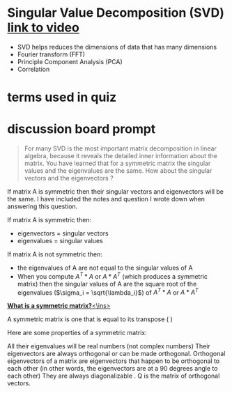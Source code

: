 # Singular Value Decomposition (SVD) [link to video](https://www.youtube.com/watch?v=gXbThCXjZFM)

* SVD helps reduces the dimensions of data that has many dimensions
* Fourier transform (FFT)
* Principle Component Analysis (PCA)
* Correlation

# terms used in quiz

# discussion board prompt

> For many SVD is the most important matrix decomposition in linear algebra, because it reveals the detailed inner information about the matrix. You have learned that for a symmetric matrix the singular values and the eigenvalues are the same. How about the singular vectors and the eigenvectors ?

If matrix A is symmetric then their singular vectors and eigenvectors will be the same. I have included the notes and question I wrote down when answering this question.

If matrix A is symmetric then:
* eigenvectors = singular vectors
* eigenvalues = singular values

If matrix A is not symmetric then:
* the eigenvalues of A are not equal to the singular values of A
* When you compute $A^T*A$ or $A*A^T$ (which produces a symmetric matrix) then the singular values of A are the square root of the eigenvalues ($\sigma_i = \sqrt{\lambda_i}$) of $A^T*A$ or $A*A^T$

<ins>**What is a symmetric matrix?**<\ins>

A symmetric matrix is one that is equal to its transpose (
)

Here are some properties of a symmetric matrix:

All their eigenvalues will be real numbers (not complex numbers)
Their eigenvectors are always orthogonal or can be made orthogonal. Orthogonal eigenvectors of a matrix are eigenvectors that happen to be orthogonal to each other (in other words, the eigenvectors are at a 90 degrees angle to each other)
They are always diagonalizable 
. Q is the matrix of orthogonal vectors.
